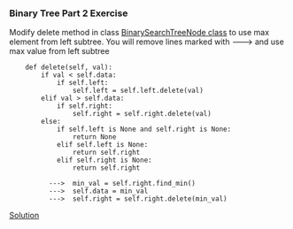 ### Binary Tree Part 2 Exercise

Modify delete method in class [BinarySearchTreeNode class](https://github.com/codebasics/data-structures-algorithms-python/blob/master/data_structures/9_Binary_Tree_2/binary_tree_part_2.py)
to use max element from left subtree. You will remove lines marked with ---> and use max value from left subtree

```
    def delete(self, val):
        if val < self.data:
            if self.left:
                self.left = self.left.delete(val)
        elif val > self.data:
            if self.right:
                self.right = self.right.delete(val)
        else:
            if self.left is None and self.right is None:
                return None
            elif self.left is None:
                return self.right
            elif self.right is None:
                return self.right

          --->  min_val = self.right.find_min()
          --->  self.data = min_val
          --->  self.right = self.right.delete(min_val)
```

[Solution](https://github.com/codebasics/data-structures-algorithms-python/blob/master/data_structures/9_Binary_Tree_2/Exercise/binary_tree_part_2_exercise.py)

